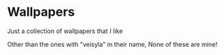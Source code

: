 # Wallpapers
Just a collection of wallpapers that I like 

Other than the ones with "veisyla" in their name,
None of these are mine!
